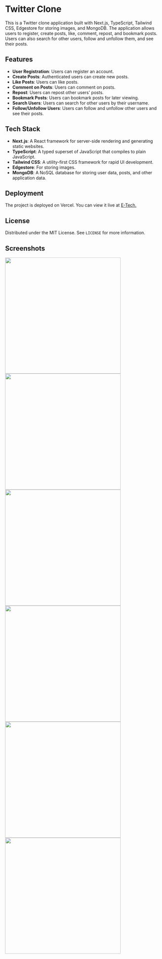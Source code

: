 # Twitter Clone

This is a Twitter clone application built with Next.js, TypeScript, Tailwind CSS, Edgestore for storing images, and MongoDB. The application allows users to register, create posts, like, comment, repost, and bookmark posts. Users can also search for other users, follow and unfollow them, and see their posts.

## Features

- **User Registration**: Users can register an account.
- **Create Posts**: Authenticated users can create new posts.
- **Like Posts**: Users can like posts.
- **Comment on Posts**: Users can comment on posts.
- **Repost**: Users can repost other users' posts.
- **Bookmark Posts**: Users can bookmark posts for later viewing.
- **Search Users**: Users can search for other users by their username.
- **Follow/Unfollow Users**: Users can follow and unfollow other users and see their posts.

## Tech Stack

- **Next.js**: A React framework for server-side rendering and generating static websites.
- **TypeScript**: A typed superset of JavaScript that compiles to plain JavaScript.
- **Tailwind CSS**: A utility-first CSS framework for rapid UI development.
- **Edgestore**: For storing images.
- **MongoDB**: A NoSQL database for storing user data, posts, and other application data.

## Deployment

The project is deployed on Vercel. You can view it live at <a href="https://twitter-clone-five-zeta.vercel.app/" target="_blank">E-Tech.</a>

## License

Distributed under the MIT License. See `LICENSE` for more information.

## Screenshots

<div>

<img src="https://media.discordapp.net/attachments/1260908645395337246/1261032942952513667/c6.JPG?ex=66917bf2&is=66902a72&hm=fad4af7da61bb925d72db321f9bd20e5ba7bd52cce5778f469c3d8ec3ac7b162&=&format=webp&width=744&height=418" width="375" />
<img src="https://media.discordapp.net/attachments/1260908645395337246/1261032942575161454/c5.JPG?ex=66917bf2&is=66902a72&hm=e00181f5980e5c50050cf1c8d81cb4c56d529bc2a60dc830b7836abf83df779c&=&format=webp&width=744&height=418" width="375" />
<img src="https://media.discordapp.net/attachments/1260908645395337246/1261032944244494417/c3.JPG?ex=66917bf2&is=66902a72&hm=a3fcd1536ca682caf244f53ab91f7e81dc6f8f89a310a80cf45fcc375346630e&=&format=webp&width=744&height=418" width="375" />
<img src="https://media.discordapp.net/attachments/1260908645395337246/1261032944244494417/c3.JPG?ex=66917bf2&is=66902a72&hm=a3fcd1536ca682caf244f53ab91f7e81dc6f8f89a310a80cf45fcc425346630e&=&format=webp&width=744&height=418" width="375" />
<img src="https://media.discordapp.net/attachments/1260908645395337246/1261032943820996608/c1.JPG?ex=66917bf2&is=66902a72&hm=22dd3a2784c2baf9b7dbc2c415c0c640e619ff8886a47820ae9724fb658df5be&=&format=webp&width=744&height=418" width="375" />
<img src="https://media.discordapp.net/attachments/1260908645395337246/1261032942163750665/c4.JPG?ex=66917bf2&is=66902a72&hm=c06cad54b16d0b2e3f030af038a29d9bda37e678df5d06bd5ee6e414241a6568&=&format=webp&width=744&height=418" width="375" />

</div>
